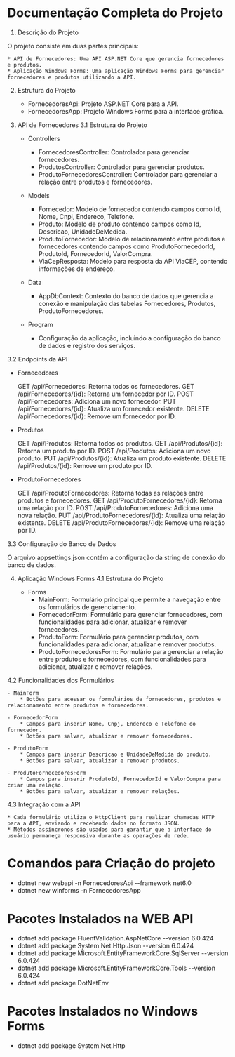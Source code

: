 # Documentação Completa do Projeto

1. Descrição do Projeto

O projeto consiste em duas partes principais:

    * API de Fornecedores: Uma API ASP.NET Core que gerencia fornecedores e produtos.
    * Aplicação Windows Forms: Uma aplicação Windows Forms para gerenciar fornecedores e produtos utilizando a API.

2. Estrutura do Projeto

    * FornecedoresApi: Projeto ASP.NET Core para a API.
    * FornecedoresApp: Projeto Windows Forms para a interface gráfica.

3. API de Fornecedores
3.1 Estrutura do Projeto

    - Controllers
        * FornecedoresController: Controlador para gerenciar fornecedores.
        * ProdutosController: Controlador para gerenciar produtos.
        * ProdutoFornecedoresController: Controlador para gerenciar a relação entre produtos e fornecedores.

    - Models
        * Fornecedor: Modelo de fornecedor contendo campos como Id, Nome, Cnpj, Endereco, Telefone.
        * Produto: Modelo de produto contendo campos como Id, Descricao, UnidadeDeMedida.
        * ProdutoFornecedor: Modelo de relacionamento entre produtos e fornecedores contendo campos como ProdutoFornecedorId, ProdutoId, FornecedorId, ValorCompra.
        * ViaCepResposta: Modelo para resposta da API ViaCEP, contendo informações de endereço.

    - Data
        * AppDbContext: Contexto do banco de dados que gerencia a conexão e manipulação das tabelas Fornecedores, Produtos, ProdutoFornecedores.

    - Program
        * Configuração da aplicação, incluindo a configuração do banco de dados e registro dos serviços.

3.2 Endpoints da API

- Fornecedores

    GET /api/Fornecedores: Retorna todos os fornecedores.
    GET /api/Fornecedores/{id}: Retorna um fornecedor por ID.
    POST /api/Fornecedores: Adiciona um novo fornecedor.
    PUT /api/Fornecedores/{id}: Atualiza um fornecedor existente.
    DELETE /api/Fornecedores/{id}: Remove um fornecedor por ID.

- Produtos

    GET /api/Produtos: Retorna todos os produtos.
    GET /api/Produtos/{id}: Retorna um produto por ID.
    POST /api/Produtos: Adiciona um novo produto.
    PUT /api/Produtos/{id}: Atualiza um produto existente.
    DELETE /api/Produtos/{id}: Remove um produto por ID.

- ProdutoFornecedores

    GET /api/ProdutoFornecedores: Retorna todas as relações entre produtos e fornecedores.
    GET /api/ProdutoFornecedores/{id}: Retorna uma relação por ID.
    POST /api/ProdutoFornecedores: Adiciona uma nova relação.
    PUT /api/ProdutoFornecedores/{id}: Atualiza uma relação existente.
    DELETE /api/ProdutoFornecedores/{id}: Remove uma relação por ID.

3.3 Configuração do Banco de Dados

O arquivo appsettings.json contém a configuração da string de conexão do banco de dados.

4. Aplicação Windows Forms
4.1 Estrutura do Projeto

    - Forms
        * MainForm: Formulário principal que permite a navegação entre os formulários de gerenciamento.
        * FornecedorForm: Formulário para gerenciar fornecedores, com funcionalidades para adicionar, atualizar e remover fornecedores.
        * ProdutoForm: Formulário para gerenciar produtos, com funcionalidades para adicionar, atualizar e remover produtos.
        * ProdutoFornecedoresForm: Formulário para gerenciar a relação entre produtos e fornecedores, com funcionalidades para adicionar, atualizar e remover relações.

4.2 Funcionalidades dos Formulários

    - MainForm
        * Botões para acessar os formulários de fornecedores, produtos e relacionamento entre produtos e fornecedores.

    - FornecedorForm
        * Campos para inserir Nome, Cnpj, Endereco e Telefone do fornecedor.
        * Botões para salvar, atualizar e remover fornecedores.

    - ProdutoForm
        * Campos para inserir Descricao e UnidadeDeMedida do produto.
        * Botões para salvar, atualizar e remover produtos.

    - ProdutoFornecedoresForm
        * Campos para inserir ProdutoId, FornecedorId e ValorCompra para criar uma relação.
        * Botões para salvar, atualizar e remover relações.

4.3 Integração com a API

    * Cada formulário utiliza o HttpClient para realizar chamadas HTTP para a API, enviando e recebendo dados no formato JSON.
    * Métodos assíncronos são usados para garantir que a interface do usuário permaneça responsiva durante as operações de rede.


# Comandos para Criação do projeto
- dotnet new webapi -n FornecedoresApi --framework net6.0
- dotnet new winforms -n FornecedoresApp

# Pacotes Instalados na WEB API
- dotnet add package FluentValidation.AspNetCore --version 6.0.424
- dotnet add package System.Net.Http.Json --version 6.0.424
- dotnet add package Microsoft.EntityFrameworkCore.SqlServer --version 6.0.424
- dotnet add package Microsoft.EntityFrameworkCore.Tools --version 6.0.424
- dotnet add package DotNetEnv

# Pacotes Instalados no Windows Forms
- dotnet add package System.Net.Http
